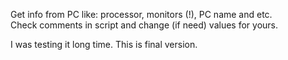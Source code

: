 Get info from PC like: processor, monitors (!), PC name and etc.  
Check comments in script and change (if need) values for yours.  

I was testing it long time. This is final version.  
